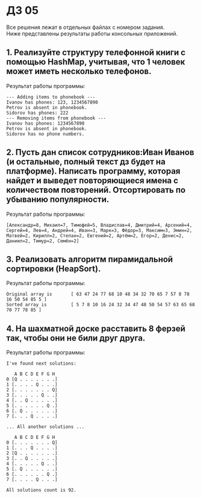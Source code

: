 # ДЗ 05

Все решения лежат в отдельных файлах с номером задания.  
Ниже представлены результаты работы консольных приложений.

## 1. Реализуйте структуру телефонной книги с помощью HashMap, учитывая, что 1 человек может иметь несколько телефонов.

Результат работы программы:  
```
--- Adding items to phonebook ---
Ivanov has phones: 123, 1234567890
Petrov is absent in phonebook.
Sidorov has phones: 222
--- Removing items from phonebook ---
Ivanov has phones: 1234567890
Petrov is absent in phonebook.
Sidorov has no phone numbers.
```

## 2. Пусть дан список сотрудников:Иван Иванов (и остальные, полный текст дз будет на платформе). Написать программу, которая найдет и выведет повторяющиеся имена с количеством повторений. Отсортировать по убыванию популярности.

Результат работы программы:  
```
[Александр=8, Михаил=7, Тимофей=5, Владислав=4, Дмитрий=4, Арсений=4, Сергей=4, Лев=4, Андрей=4, Иван=3, Марк=3, Фёдор=3, Максим=3, Эмин=2, Матвей=2, Кирилл=2, Степан=2, Евгений=2, Артём=2, Егор=2, Денис=2, Даниил=2, Тимур=2, Семён=2]
```

## 3. Реализовать алгоритм пирамидальной сортировки (HeapSort). 
Результат работы программы:  

```
Original array is       [ 63 47 24 77 68 10 48 34 32 70 65 7 57 8 78 16 50 54 85 5 ]
Sorted array is         [ 5 7 8 10 16 24 32 34 47 48 50 54 57 63 65 68 70 77 78 85 ]
```

## 4. На шахматной доске расставить 8 ферзей так, чтобы они не били друг друга.
Результат работы программы:  

```
I've found next solutions:

   A B C D E F G H
0 [Q . . . . . . .]
1 [. . . . Q . . .]
2 [. . . . . . . Q]
3 [. . . . . Q . .]
4 [. . Q . . . . .]
5 [. . . . . . Q .]
6 [. Q . . . . . .]
7 [. . . Q . . . .]

... All another solutions ...

   A B C D E F G H
0 [. . . . . . . Q]
1 [. . . Q . . . .]
2 [Q . . . . . . .]
3 [. . Q . . . . .]
4 [. . . . . Q . .]
5 [. Q . . . . . .]
6 [. . . . . . Q .]
7 [. . . . Q . . .]

All solutions count is 92.
```